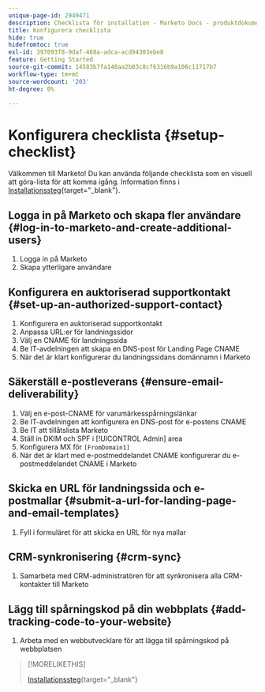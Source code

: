 ```yaml
---
unique-page-id: 2949471
description: Checklista för installation - Marketo Docs - produktdokumentation
title: Konfigurera checklista
hide: true
hidefromtoc: true
exl-id: 397093f8-9daf-468a-adca-acd94303ebe8
feature: Getting Started
source-git-commit: 14583b7fa148aa2b03c8cf6316b9a106c11717b7
workflow-type: tm+mt
source-wordcount: '203'
ht-degree: 0%

---
```


# Konfigurera checklista {#setup-checklist}

Välkommen till Marketo! Du kan använda följande checklista som en visuell att göra-lista för att komma igång. Information finns i [Installationssteg](/help/marketo/getting-started/initial-setup/setup-steps.md){target="_blank"}.

## Logga in på Marketo och skapa fler användare {#log-in-to-marketo-and-create-additional-users}

1. Logga in på Marketo
1. Skapa ytterligare användare

## Konfigurera en auktoriserad supportkontakt {#set-up-an-authorized-support-contact}

1. Konfigurera en auktoriserad supportkontakt
1. Anpassa URL:er för landningssidor
1. Välj en CNAME för landningssida
1. Be IT-avdelningen att skapa en DNS-post för Landing Page CNAME
1. När det är klart konfigurerar du landningssidans domännamn i Marketo

## Säkerställ e-postleverans {#ensure-email-deliverability}

1. Välj en e-post-CNAME för varumärkesspårningslänkar
1. Be IT-avdelningen att konfigurera en DNS-post för e-postens CNAME
1. Be IT att tillåtslista Marketo
1. Ställ in DKIM och SPF i [!UICONTROL Admin] area
1. Konfigurera MX för `[FromDomain1]`
1. När det är klart med e-postmeddelandet CNAME konfigurerar du e-postmeddelandet CNAME i Marketo

## Skicka en URL för landningssida och e-postmallar {#submit-a-url-for-landing-page-and-email-templates}

1. Fyll i formuläret för att skicka en URL för nya mallar

## CRM-synkronisering {#crm-sync}

1. Samarbeta med CRM-administratören för att synkronisera alla CRM-kontakter till Marketo

## Lägg till spårningskod på din webbplats {#add-tracking-code-to-your-website}

1. Arbeta med en webbutvecklare för att lägga till spårningskod på webbplatsen

>[!MORELIKETHIS]
>
>[Installationssteg](/help/marketo/getting-started/initial-setup/setup-steps.md){target="_blank"}
